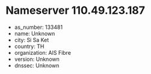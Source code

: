 # Nameserver 110.49.123.187

* as_number: 133481
* name: Unknown
* city: Si Sa Ket
* country: TH
* organization: AIS Fibre
* version: Unknown
* dnssec: Unknown
